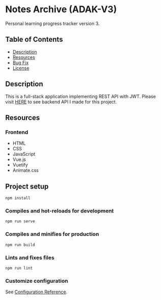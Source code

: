 # **Notes Archive (ADAK-V3)**
Personal learning progress tracker version 3. 

## Table of Contents
- [ Description ](#desc)
- [ Resources ](#resources)
- [ Bug Fix ](#bug_fix)
- [ License ](#license)

<a name="desc"></a>
## Description
This is a full-stack application implementing REST API with JWT. Please visit [HERE](https://adakapi.herokuapp.com/) to see backend API I made for this project.

<a name="resources"></a>
## Resources
### Frontend
- HTML
- CSS
- JavaScript
- Vue.js
- Vuetify
- Animate.css

## Project setup
```
npm install
```

### Compiles and hot-reloads for development
```
npm run serve
```

### Compiles and minifies for production
```
npm run build
```

### Lints and fixes files
```
npm run lint
```

### Customize configuration
See [Configuration Reference](https://cli.vuejs.org/config/).
